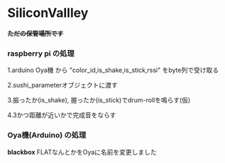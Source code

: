 # SiliconVallley

~~**ただの保管場所です**~~

### raspberry pi の処理
1.arduino Oya機 から "color_id,is_shake,is_stick,rssi" をbyte列で受け取る

2.sushi_parameterオブジェクトに渡す

3.振ったか(is_shake), 握ったか(is_stick)でdrum-rollを鳴らす(仮)

4.3かつ距離が近いかで完成音をならす

### Oya機(Arduino) の処理
**blackbox**
FLATなんとかをOyaに名前を変更しました
